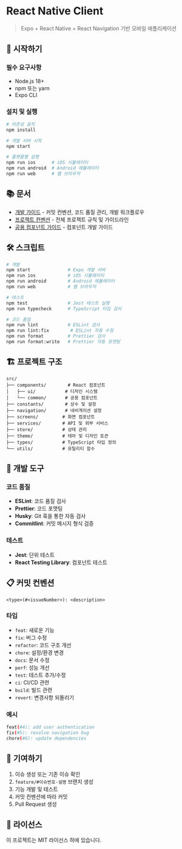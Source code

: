 # React Native Client

> Expo + React Native + React Navigation 기반 모바일 애플리케이션

## 🚀 시작하기

### 필수 요구사항

- Node.js 18+
- npm 또는 yarn
- Expo CLI

### 설치 및 실행

```bash
# 의존성 설치
npm install

# 개발 서버 시작
npm start

# 플랫폼별 실행
npm run ios      # iOS 시뮬레이터
npm run android  # Android 에뮬레이터
npm run web      # 웹 브라우저
```

## 📚 문서

- [개발 가이드](./DEVELOPMENT.md) - 커밋 컨벤션, 코드 품질 관리, 개발 워크플로우
- [프로젝트 컨벤션](./PROJECT_CONVENTIONS.md) - 전체 프로젝트 규칙 및 가이드라인
- [공용 컴포넌트 가이드](./src/components/common/README.md) - 컴포넌트 개발 가이드

## 🛠 스크립트

```bash
# 개발
npm start              # Expo 개발 서버
npm run ios            # iOS 시뮬레이터
npm run android        # Android 에뮬레이터
npm run web            # 웹 브라우저

# 테스트
npm test               # Jest 테스트 실행
npm run typecheck      # TypeScript 타입 검사

# 코드 품질
npm run lint           # ESLint 검사
npm run lint:fix        # ESLint 자동 수정
npm run format         # Prettier 검사
npm run format:write   # Prettier 자동 포맷팅
```

## 🏗 프로젝트 구조

```
src/
├── components/        # React 컴포넌트
│   ├── ui/           # 디자인 시스템
│   └── common/       # 공용 컴포넌트
├── constants/        # 상수 및 설정
├── navigation/       # 네비게이션 설정
├── screens/         # 화면 컴포넌트
├── services/        # API 및 외부 서비스
├── store/           # 상태 관리
├── theme/           # 테마 및 디자인 토큰
├── types/           # TypeScript 타입 정의
└── utils/           # 유틸리티 함수
```

## 🔧 개발 도구

### 코드 품질

- **ESLint**: 코드 품질 검사
- **Prettier**: 코드 포맷팅
- **Husky**: Git 훅을 통한 자동 검사
- **Commitlint**: 커밋 메시지 형식 검증

### 테스트

- **Jest**: 단위 테스트
- **React Testing Library**: 컴포넌트 테스트

## 📋 커밋 컨벤션

```
<type>(#<issueNumber>): <description>
```

### 타입

- `feat`: 새로운 기능
- `fix`: 버그 수정
- `refactor`: 코드 구조 개선
- `chore`: 설정/환경 변경
- `docs`: 문서 수정
- `perf`: 성능 개선
- `test`: 테스트 추가/수정
- `ci`: CI/CD 관련
- `build`: 빌드 관련
- `revert`: 변경사항 되돌리기

### 예시

```bash
feat(#4): add user authentication
fix(#5): resolve navigation bug
chore(#6): update dependencies
```

## 🤝 기여하기

1. 이슈 생성 또는 기존 이슈 확인
2. `feature/#이슈번호-설명` 브랜치 생성
3. 기능 개발 및 테스트
4. 커밋 컨벤션에 따라 커밋
5. Pull Request 생성

## 📄 라이선스

이 프로젝트는 MIT 라이선스 하에 있습니다.

